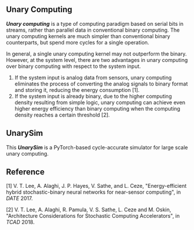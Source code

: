 ## Unary Computing
_**Unary computing**_ is a type of computing paradigm based on serial bits in streams, rather than parallel data in conventional binary computing. 
The unary computing kernels are much simpler than conventional binary counterparts, but spend more cycles for a single operation. 

In general, a single unary computing kernel may not outperform the binary. However, at the system level, there are two advantages in unary computing over binary computing with respect to the system input.
1. If the system input is analog data from sensors, unary computing eliminates the process of converting the analog signals to binary format and storing it, reducing the energy consumption [1].
2. If the system input is already binary, due to the higher computing density resulting from simple logic, unary computing can achieve even higher energy efficiency than binary computing when the computing density reaches a certain threshold [2].

## UnarySim
This _**UnarySim**_ is a PyTorch-based cycle-accurate simulator for large scale unary computing.

## Reference
[1] V. T. Lee, A. Alaghi, J. P. Hayes, V. Sathe, and L. Ceze, "Energy-efficient hybrid stochastic-binary neural networks for near-sensor computing", in *DATE* 2017.

[2] V. T. Lee, A. Alaghi, R. Pamula, V. S. Sathe, L. Ceze and M. Oskin, "Architecture Considerations for Stochastic Computing Accelerators", in *TCAD* 2018.  
